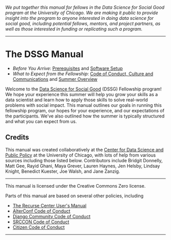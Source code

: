 _We put together this manual for fellows in the Data Science for Social Good program at the University of Chicago. We are making it public to provide insight into the program to anyone interested in doing data science for social good, including potential fellows, mentors, and project partners, as well as those interested in funding or replicating such a program._
________________
# The DSSG Manual
- *Before You Arrive*: [Prerequisites](https://github.com/dssg/hitchhikers-guide/tree/master/curriculum/0_before_you_start/prerequisites/) and [Software Setup](https://github.com/dssg/hitchhikers-guide/tree/master/curriculum/0_before_you_start/software-setup/)
- *What to Expect from the Fellowship*: [Code of Conduct, Culture and Communications](conduct-culture-and-communications/) and [Summer Overview](summer-overview/)

Welcome to the [Data Science for Social Good](http://dssg.uchicago.edu) (DSSG) Fellowship program! We hope your experience this summer will help you grow your skills as a data scientist and learn how to apply those skills to solve real-world problems with social impact. This manual outlines our goals in running this fellowship program, our hopes for your experience, and our expectations of the participants. We’ve also outlined how the summer is typically structured and what you can expect from us.

## Credits
This manual was created collaboratively at the [Center for Data Science and Public Policy](http://dsapp.uchicago.edu) at the University of Chicago, with lots of help from various sources including those listed below. Contributors include Bridgit Donnelly, Matt Gee, Rayid Ghani, Maya Grever, Lauren Haynes, Jen Helsby, Lindsay Knight, Benedict Kuester, Joe Walsh, and Jane Zanzig.

________________________
This manual is licensed under the Creative Commons Zero license.

Parts of this manual are based on several other policies, including
- [The Recurse Center User's Manual](https://www.recurse.com/manual)
- [AlterConf Code of Conduct](http://www.alterconf.com/code-of-conduct)
- [Django Community Code of Conduct](https://www.djangoproject.com/conduct/)
- [SRCCON Code of Conduct](http://srccon.org/conduct/)
- [Citizen Code of Conduct](http://citizencodeofconduct.org/)

________________________

